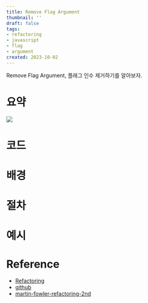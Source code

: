```yaml
---
title: Remove Flag Argument
thumbnail: ''
draft: false
tags:
- refactoring
- javascript
- flag
- argument
created: 2023-10-02
---
```


Remove Flag Argument, 플래그 인수 제거하기를 알아보자.

# 요약

![](Screen%20Shot%202023-10-02%20at%204.06.25%20PM.png)

# 코드

# 배경

# 절차

# 예시

# Reference

* [Refactoring](https://product.kyobobook.co.kr/detail/S000001810241)
* [github](https://github.com/WegraLee/Refactoring)
* [martin-fowler-refactoring-2nd](https://github.com/wickedwukong/martin-fowler-refactoring-2nd)
